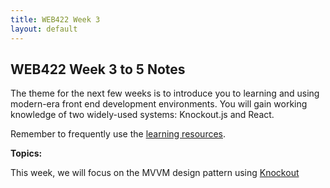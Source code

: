 ```yaml
---
title: WEB422 Week 3
layout: default
---
```


## WEB422 Week 3 to 5 Notes

The theme for the next few weeks is to introduce you to learning and using modern-era front end development environments. You will gain working knowledge of two widely-used systems: Knockout.js and React.

Remember to frequently use the [learning resources](/web422/resources).

**Topics:**

This week, we will focus on the MVVM design pattern using [Knockout](knockout)

<br>
